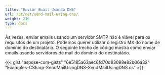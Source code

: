 ```yaml
---
title: "Enviar Email Usando DNS"
url: /pt/net/send-mail-using-dns/
weight: 210
type: docs
---
```



Às vezes, enviar emails usando um servidor SMTP não é viável para os requisitos de um projeto. Podemos querer utilizar o registro MX do nome de domínio do destinatário. O seguinte trecho de código mostra como enviar emails usando servidores de mail do domínio do destinatário.



{{< gist "aspose-com-gists" "6e5185a63aec6fd70d83098e82b06a32" "Examples-CSharp-SendMailUsingDNS-SendMailUsingDNS.cs" >}}